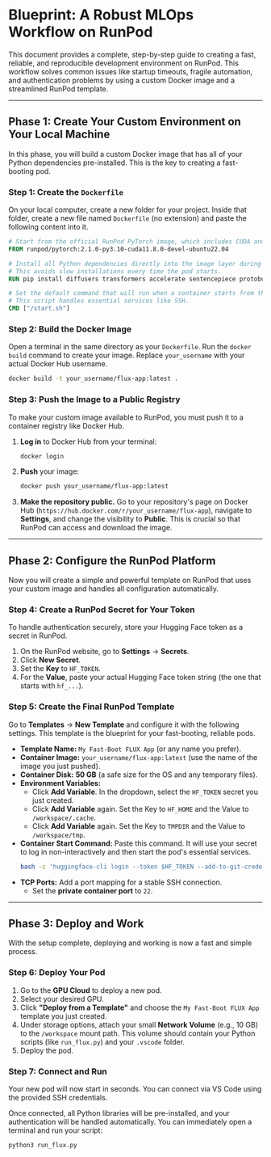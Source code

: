 # Blueprint: A Robust MLOps Workflow on RunPod

This document provides a complete, step-by-step guide to creating a fast, reliable, and reproducible development environment on RunPod. This workflow solves common issues like startup timeouts, fragile automation, and authentication problems by using a custom Docker image and a streamlined RunPod template.

---

## Phase 1: Create Your Custom Environment on Your Local Machine

In this phase, you will build a custom Docker image that has all of your Python dependencies pre-installed. This is the key to creating a fast-booting pod.

### Step 1: Create the `Dockerfile`

On your local computer, create a new folder for your project. Inside that folder, create a new file named `Dockerfile` (no extension) and paste the following content into it.

```dockerfile
# Start from the official RunPod PyTorch image, which includes CUDA and necessary drivers
FROM runpod/pytorch:2.1.0-py3.10-cuda11.8.0-devel-ubuntu22.04

# Install all Python dependencies directly into the image layer during the build process
# This avoids slow installations every time the pod starts.
RUN pip install diffusers transformers accelerate sentencepiece protobuf torch --upgrade

# Set the default command that will run when a container starts from this image.
# This script handles essential services like SSH.
CMD ["/start.sh"]
````

### Step 2: Build the Docker Image

Open a terminal in the same directory as your `Dockerfile`. Run the `docker build` command to create your image. Replace `your_username` with your actual Docker Hub username.

```bash
docker build -t your_username/flux-app:latest .
```

### Step 3: Push the Image to a Public Registry

To make your custom image available to RunPod, you must push it to a container registry like Docker Hub.

1.  **Log in** to Docker Hub from your terminal:
    ```bash
    docker login
    ```
2.  **Push** your image:
    ```bash
    docker push your_username/flux-app:latest
    ```
3.  **Make the repository public.** Go to your repository's page on Docker Hub (`https://hub.docker.com/r/your_username/flux-app`), navigate to **Settings**, and change the visibility to **Public**. This is crucial so that RunPod can access and download the image.

-----

## Phase 2: Configure the RunPod Platform

Now you will create a simple and powerful template on RunPod that uses your custom image and handles all configuration automatically.

### Step 4: Create a RunPod Secret for Your Token

To handle authentication securely, store your Hugging Face token as a secret in RunPod.

1.  On the RunPod website, go to **Settings** -\> **Secrets**.
2.  Click **New Secret**.
3.  Set the **Key** to `HF_TOKEN`.
4.  For the **Value**, paste your actual Hugging Face token string (the one that starts with `hf_...`).

### Step 5: Create the Final RunPod Template

Go to **Templates** -\> **New Template** and configure it with the following settings. This template is the blueprint for your fast-booting, reliable pods.

  * **Template Name:** `My Fast-Boot FLUX App` (or any name you prefer).
  * **Container Image:** `your_username/flux-app:latest` (use the name of the image you just pushed).
  * **Container Disk:** **50 GB** (a safe size for the OS and any temporary files).
  * **Environment Variables:**
      * Click **Add Variable**. In the dropdown, select the `HF_TOKEN` secret you just created.
      * Click **Add Variable** again. Set the Key to `HF_HOME` and the Value to `/workspace/.cache`.
      * Click **Add Variable** again. Set the Key to `TMPDIR` and the Value to `/workspace/tmp`.
  * **Container Start Command:** Paste this command. It will use your secret to log in non-interactively and then start the pod's essential services.
    ```bash
    bash -c 'huggingface-cli login --token $HF_TOKEN --add-to-git-credential=false && /start.sh'
    ```
  * **TCP Ports:** Add a port mapping for a stable SSH connection.
      * Set the **private container port** to `22`.

-----

## Phase 3: Deploy and Work

With the setup complete, deploying and working is now a fast and simple process.

### Step 6: Deploy Your Pod

1.  Go to the **GPU Cloud** to deploy a new pod.
2.  Select your desired GPU.
3.  Click **"Deploy from a Template"** and choose the `My Fast-Boot FLUX App` template you just created.
4.  Under storage options, attach your small **Network Volume** (e.g., 10 GB) to the `/workspace` mount path. This volume should contain your Python scripts (like `run_flux.py`) and your `.vscode` folder.
5.  Deploy the pod.

### Step 7: Connect and Run

Your new pod will now start in seconds. You can connect via VS Code using the provided SSH credentials.

Once connected, all Python libraries will be pre-installed, and your authentication will be handled automatically. You can immediately open a terminal and run your script:

```bash
python3 run_flux.py
```